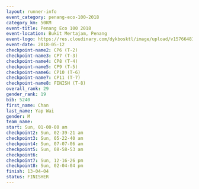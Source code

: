 ```yaml
--- 
layout: runner-info 
event_category: penang-eco-100-2018 
category_km: 50KM 
event-title: Penang Eco 100 2018 
event-location: Bukit Mertajam, Penang 
event-logo: https://res.cloudinary.com/dykbosktl/image/upload/v1576648106/Logo/Logo_lovxhg.jpg 
event-date: 2018-05-12 
checkpoint-name2: CP6 (T-2) 
checkpoint-name3: CP7 (T-3) 
checkpoint-name4: CP8 (T-4) 
checkpoint-name5: CP9 (T-5) 
checkpoint-name6: CP10 (T-6) 
checkpoint-name7: CP11 (T-7) 
checkpoint-name8: FINISH (T-8) 
overall_rank: 29
gender_rank: 19
bib: 5240
first_name: Chan
last_name: Yap Wai
gender: M
team_name: 
start: Sun, 01-00-00 am
checkpoint2: Sun, 02-39-21 am
checkpoint3: Sun, 05-22-40 am
checkpoint4: Sun, 07-07-06 am
checkpoint5: Sun, 08-58-53 am
checkpoint6: 
checkpoint7: Sun, 12-16-26 pm
checkpoint8: Sun, 02-04-04 pm
finish: 13-04-04
status: FINISHER
--- 
```


